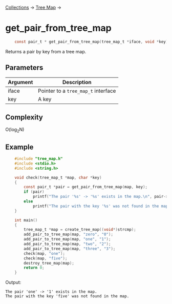 [Collections](../collections.md) &rarr; [Tree Map](tree_map.md) &rarr;

# get_pair_from_tree_map

```c
    const pair_t * get_pair_from_tree_map(tree_map_t *iface, void *key);
```

Returns a pair by key from a tree map.

## Parameters

Argument|Description
--------|-----------
iface|Pointer to a `tree_map_t` interface
key|A key

## Complexity

O(log<sub>2</sub>N)

## Example

```c
    #include "tree_map.h"
    #include <stdio.h>
    #include <string.h>

    void check(tree_map_t *map, char *key)
    {
        const pair_t *pair = get_pair_from_tree_map(map, key);
        if (pair)
            printf("The pair '%s' -> '%s' exists in the map.\n", pair->key, pair->value);
        else
            printf("The pair with the key '%s' was not found in the map.\n", key);
    }

    int main()
    {
        tree_map_t *map = create_tree_map((void*)strcmp);
        add_pair_to_tree_map(map, "zero", "0");
        add_pair_to_tree_map(map, "one", "1");
        add_pair_to_tree_map(map, "two", "2");
        add_pair_to_tree_map(map, "three", "3");
        check(map, "one");
        check(map, "five");
        destroy_tree_map(map);
        return 0;
    }
```

Output:

    The pair 'one' -> '1' exists in the map.
    The pair with the key 'five' was not found in the map.
